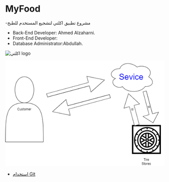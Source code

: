 # MyFood
-مشروع تطبيق اكلتي لتشجيع المستخدم للطبخ

- Back-End Developer: Ahmed Alzaharni.
- Front-End Developer:
- Database Administrator:Abdullah.


![اكلتي logo](https://user-images.githubusercontent.com/26899187/152952003-15cd4bc9-6c76-4876-b75d-c6ae8b104a13.png)


![MyTestDiagram](https://github.com/ctiProgramming1/MyTest/blob/main/MyTestDiagram.png "MyTest Diagram")

* [استخدام Git](https://github.com/ctiProgramming1/tools/wiki/Git)
